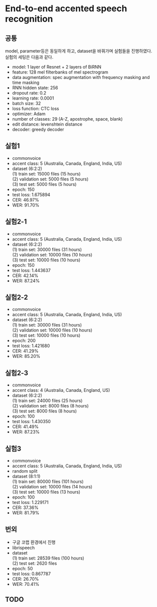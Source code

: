 # End-to-end accented speech recognition
## 공통
model, parameter등은 동일하게 하고, dataset을 바꿔가며 실험들을 진행하였다.  
실험의 세팅은 다음과 같다.  

- model: 1 layer of Resnet + 2 layers of BiRNN
- feature: 128 mel filterbanks of mel spectrogram
- data augmentation: spec augmentation with frequency masking and time masking
- RNN hidden state: 256
- dropout rate: 0.2
- learning rate: 0.0001
- batch size: 32
- loss function: CTC loss
- optimizer: Adam
- number of classes: 29 (A-Z, apostrophe, space, blank)
- edit distance: levenshtein distance
- decoder: greedy decoder

## 실험1
- commonvoice
- accent class: 5 (Australia, Canada, England, India, US)
- dataset (6:2:2)  
(1) train set: 15000 files (15 hours)  
(2) validation set: 5000 files (5 hours)  
(3) test set: 5000 files (5 hours)  
- epoch: 150
- test loss: 1.675894
- CER: 46.97%
- WER: 91.70%

## 실험2-1
- commonvoice
- accent class: 5 (Australia, Canada, England, India, US)
- dataset (6:2:2)  
(1) train set: 30000 files (31 hours)  
(2) validation set: 10000 files (10 hours)  
(3) test set: 10000 files (10 hours)  
- epoch: 150
- test loss: 1.443637
- CER: 42.14%
- WER: 87.24%

## 실험2-2
- commonvoice
- accent class: 5 (Australia, Canada, England, India, US)
- dataset (6:2:2)  
(1) train set: 30000 files (31 hours)  
(2) validation set: 10000 files (10 hours)  
(3) test set: 10000 files (10 hours)  
- epoch: 200
- test loss: 1.421680
- CER: 41.29%
- WER: 85.20%

## 실험2-3
- commonvoice
- accent class: 4 (Australia, Canada, England, US)
- dataset (6:2:2)  
(1) train set: 24000 files (25 hours)  
(2) validation set: 8000 files (8 hours)  
(3) test set: 8000 files (8 hours)  
- epoch: 100
- test loss: 1.430350
- CER: 41.49%  
- WER: 87.23%  

## 실험3
- commonvoice
- accent class: 5 (Australia, Canada, England, India, US)
- random split
- dataset (8:1:1)  
(1) train set: 80000 files (101 hours)  
(2) validation set: 10000 files (14 hours)  
(3) test set: 10000 files (13 hours)  
- epoch: 100
- test loss: 1.229171  
- CER: 37.36%  
- WER: 81.79%  

## 번외
- 구글 코랩 환경에서 진행
- librispeech
- dataset  
(1) train set: 28539 files (100 hours)  
(2) test set: 2620 files  
- epoch: 50
- test loss: 0.867787
- CER: 26.70%
- WER: 70.41%

## TODO